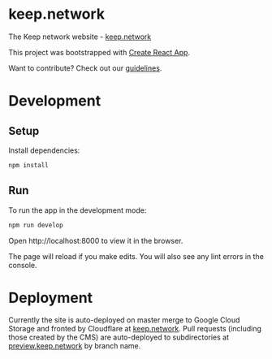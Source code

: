 # keep.network

The Keep network website - [keep.network](https://keep.network)

This project was bootstrapped with [Create React App](https://github.com/facebookincubator/create-react-app).

Want to contribute? Check out our [guidelines](CONTRIBUTING.md).

# Development
## Setup
Install dependencies:

```sh
npm install 
```

## Run
To run the app in the development mode:
```sh
npm run develop
```


Open http://localhost:8000 to view it in the browser.

The page will reload if you make edits. You will also see any lint errors in the console.

# Deployment
Currently the site is auto-deployed on master merge to Google Cloud Storage and fronted by Cloudflare at [keep.network](https://keep.network/). Pull requests (including those created by the CMS) are auto-deployed to subdirectories at [preview.keep.network](https://preview.keep.network) by branch name.
